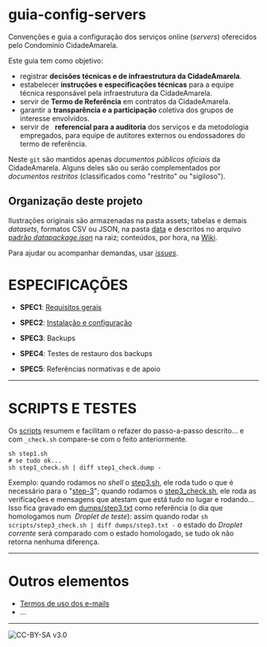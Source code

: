 # guia-config-servers
Convenções e guia a configuração dos serviços online (*servers*) oferecidos pelo Condomínio CidadeAmarela.

Este guia tem como objetivo:

 * registrar **decisões técnicas e de infraestrutura da CidadeAmarela**.
 * estabelecer **instruções e especificações técnicas** para a equipe técnica responsável pela infraestrutura da CidadeAmarela.
 * servir de **Termo de Referência** em contratos da CidadeAmarela.
 * garantir a **transparência e a participação** coletiva dos grupos de interesse envolvidos.
 * servir de   **referencial para a auditoria** dos serviços e da metodologia empregados, para equipe de autitores externos ou endossadores do termo de referência. 

Neste `git` são mantidos apenas _documentos públicos oficiais_ da CidadeAmarela. Alguns deles são ou serão complementados por _documentos restritos_ (classificados como "restrito" ou "sigiloso").

## Organização deste projeto ##

Ilustrações originais são armazenadas na pasta assets; tabelas e demais *datasets*, formatos CSV ou JSON, na pasta [data](data) e descritos no arquivo [padrão *datapackage.json*](http://frictionlessdata.io/guides/data-package/) na raiz; conteúdos, por hora, na [Wiki](https://github.com/CidadeAmarela/guia-config-servers/wiki).

Para ajudar ou acompanhar demandas, usar [*issues*](https://github.com/CidadeAmarela/guia-config-servers/issues).


# ESPECIFICAÇÕES #

* **SPEC1**: [Requisitos gerais](SPEC1_requisitosGerais.md)

* **SPEC2**: [Instalação e configuração](SPEC2_instalConfig.md)

* **SPEC3**: Backups

* **SPEC4**: Testes de restauro dos backups

* **SPEC5**: Referências normativas e de apoio

-----

# SCRIPTS E TESTES
Os [scripts](scripts) resumem e facilitam o refazer do passo-a-passo descrito... e com `_check.sh` compare-se com o feito anteriormente.

```
sh step1.sh
# se tudo ok...
sh step1_check.sh | diff step1_check.dump -
```
Exemplo: quando rodamos no *shell* o [step3.sh](scripts/step3.sh), ele roda tudo o que é necessário para o "[step-3](SPEC2_instalConfig.md#step3)"; quando rodamos o [step3_check.sh](scripts/step3_check.sh), ele roda as verificações e mensagens que atestam que está tudo no lugar e rodando... Isso fica gravado em [dumps/step3.txt](dumps/step3.txt) como referência (o dia que homologamos num  *Droplet de teste*): assim quando rodar `sh scripts/step3_check.sh | diff dumps/step3.txt -` o estado do *Droplet corrente* será comparado com o estado homologado, se tudo ok não retorna nenhuma diferença.

------

# Outros elementos 
* [Termos de uso dos e-mails](https://github.com/CidadeAmarela/guia-config-servers/wiki/Termos-de-uso-dos-emails)
* ...

------

![[CC-BY-SA v3.0](https://creativecommons.org/licenses/by-sa/3.0/deed.pt_BR)](https://upload.wikimedia.org/wikipedia/commons/a/a9/CC-BY-SA.png)
